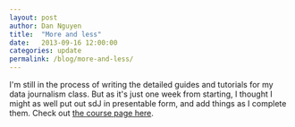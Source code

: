 ```yaml
---
layout: post
author: Dan Nguyen
title:  "More and less"
date:   2013-09-16 12:00:00
categories: update
permalink: /blog/more-and-less/
---
```


I'm still in the process of writing the detailed guides and tutorials for my data journalism class. But as it's just one week from starting, I thought I might as well put out sdJ in presentable form, and add things as I complete them. Check out [the course page here](/class).

